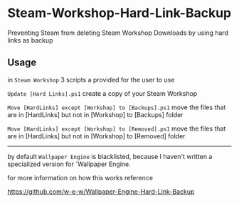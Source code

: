 # Steam-Workshop-Hard-Link-Backup
Preventing Steam from deleting Steam Workshop Downloads by using hard links as backup

## Usage
in `Steam Workshop` 3 scripts a provided for the user to use

`Update [Hard Links].ps1` create a copy of your Steam Workshop

`Move [HardLinks] except [Workshop] to [Backups].ps1`
move the files that are in [HardLinks] but not in [Workshop] to [Backups] folder

`Move [HardLinks] except [Workshop] to [Removed].ps1`
move the files that are in [HardLinks] but not in [Workshop] to [Removed] folder

---

by default `Wallpaper Engine` is blacklisted, because I haven't written a specialized version for `Wallpaper Engine.

for more information on how this works reference

https://github.com/w-e-w/Wallpaper-Engine-Hard-Link-Backup
